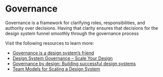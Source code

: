 # Governance

Governance is a framework for clarifying roles, responsibilities, and authority over decisions. Having that clarity ensures that decisions for the design system funnel smoothly through the governance process

Visit the following resources to learn more:

- [Governance is a design system’s friend](https://zeroheight.com/blog/governance-is-a-design-systems-friend)
- [Design System Governance – Scale Your Design](https://www.uxpin.com/studio/blog/design-system-governance/)
- [Governance by design: Building successful design systems](https://rangle.io/blog/governance-by-design-building-successful-design-systems/)
- [Team Models for Scaling a Design System](https://medium.com/eightshapes-llc/team-models-for-scaling-a-design-system-2cf9d03be6a0)




